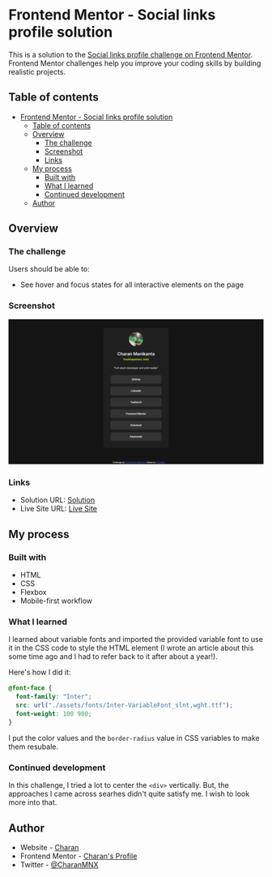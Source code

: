 # Frontend Mentor - Social links profile solution

This is a solution to the [Social links profile challenge on Frontend Mentor](https://www.frontendmentor.io/challenges/social-links-profile-UG32l9m6dQ). Frontend Mentor challenges help you improve your coding skills by building realistic projects. 

## Table of contents

- [Frontend Mentor - Social links profile solution](#frontend-mentor---social-links-profile-solution)
  - [Table of contents](#table-of-contents)
  - [Overview](#overview)
    - [The challenge](#the-challenge)
    - [Screenshot](#screenshot)
    - [Links](#links)
  - [My process](#my-process)
    - [Built with](#built-with)
    - [What I learned](#what-i-learned)
    - [Continued development](#continued-development)
  - [Author](#author)

## Overview

### The challenge

Users should be able to:

- See hover and focus states for all interactive elements on the page

### Screenshot

![](./screenshot.png)

### Links

- Solution URL: [Solution](https://github.com/CharanMN7/social-links)
- Live Site URL: [Live Site](https://charanmn7.github.io/social-links/)

## My process

### Built with

- HTML
- CSS
- Flexbox
- Mobile-first workflow

### What I learned

I learned about variable fonts and imported the provided variable font to use it in the CSS code to style the HTML element (I wrote an article about this some time ago and I had to refer back to it after about a year!).

Here's how I did it:

```css
@font-face {
  font-family: "Inter";
  src: url("./assets/fonts/Inter-VariableFont_slnt,wght.ttf");
  font-weight: 100 900;
}
```

I put the color values and the `border-radius` value in CSS variables to make them resubale.

### Continued development

In this challenge, I tried a lot to center the `<div>` vertically. But, the approaches I came across searhes didn't quite satisfy me. I wish to look more into that.

## Author

- Website - [Charan](https://charanmn7.github.io/social-links)
- Frontend Mentor - [Charan's Profile](https://www.frontendmentor.io/profile/CharanMN7)
- Twitter - [@CharanMNX](https://www.twitter.com/CharanMNX)
